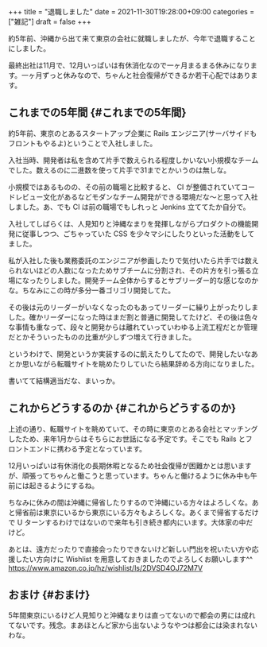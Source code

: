 +++
title = "退職しました"
date = 2021-11-30T19:28:00+09:00
categories = ["雑記"]
draft = false
+++

約5年前、沖縄から出て来て東京の会社に就職しましたが、今年で退職することにしました。

最終出社は11月で、12月いっぱいは有休消化なので一ヶ月まるまる休みになります。一ヶ月ずっと休みなので、ちゃんと社会復帰ができるか若干心配ではあります。


## これまでの5年間 {#これまでの5年間}

約5年前、東京のとあるスタートアップ企業に
Rails エンジニア(サーバサイドもフロントもやるよ)ということで入社しました。

入社当時、開発者は私を含めて片手で数えられる程度しかいない小規模なチームでした。数えるのに二進数を使って片手で31までとかいうのは無しな。

小規模ではあるものの、その前の職場と比較すると、
CI が整備されていてコードレビュー文化があるなどモダンなチーム開発ができる環境だな〜と思って入社しました。あ、でも CI は前の職場でもしれっと Jenkins 立ててたか自分で。

入社してしばらくは、人見知りと沖縄なまりを発揮しながらプロダクトの機能開発に従事しつつ、ごちゃっていた CSS を少々マシにしたりといった活動をしてました。

私が入社した後も業務委託のエンジニアが参画したりで気付いたら片手では数えられないほどの人数になったためサブチームに分割され、その片方を引っ張る立場になったりしました。開発チーム全体からするとサブリーダー的な感じなのかな。ちなみにこの時が多分一番ゴリゴリ開発してた。

その後は元のリーダーがいなくなったのもあってリーダーに繰り上がったりしました。確かリーダーになった時はまだ割と普通に開発してたけど、その後は色々な事情も重なって、段々と開発からは離れていっていわゆる上流工程だとか管理だとかそういったものの比重が少しずつ増えて行きました。

というわけで、開発というか実装するのに飢えたりしてたので、開発したいなあとか思いながら転職サイトを眺めたりしていたら結果辞める方向になりました。

書いてて結構適当だな、まいっか。


## これからどうするのか {#これからどうするのか}

上述の通り、転職サイトを眺めていて、その時に東京のとある会社とマッチングしたため、来年1月からはそちらにお世話になる予定です。そこでも Rails とフロントエンドに携わる予定となっています。

12月いっぱいは有休消化の長期休暇となるため社会復帰が困難かとは思いますが、頑張ってちゃんと働こうと思っています。ちゃんと働けるように休み中も午前には起きるようにするね。

ちなみに休みの間は沖縄に帰省したりするので沖縄にいる方々はよろしくな。あと帰省前は東京にいるから東京にいる方々もよろしくな。あくまで帰省するだけで U ターンするわけではないので来年も引き続き都内にいます。大体家の中だけど。

あとは、遠方だったりで直接会ったりできないけど新しい門出を祝いたい方や応援したい方向けに
Wishlist を用意しておきましたのでよろしくお願いします^^
<https://www.amazon.co.jp/hz/wishlist/ls/2DVSD4OJ72M7V>


## おまけ {#おまけ}

5年間東京にいるけど人見知りと沖縄なまりは直ってないので都会の男には成れてないです。残念。まあほとんど家から出ないようなやつは都会には染まれないわな。
